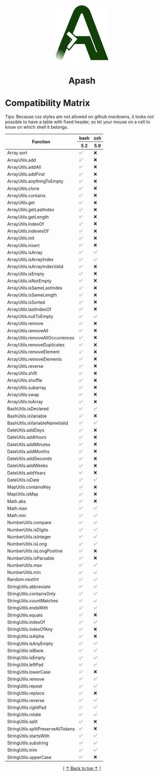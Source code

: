 <!-- 
  @todo: styles are not currently surpported by github.
  So fixed header will not work until they authorize it.
  SVG trick does not look to work anymore.
-->
<!--
<style>
  table {
    border-collapse: separate;
    border-spacing: 0;
    border-right: thin solid;
    margin: auto;
  }

  thead {
    position: -webkit-sticky; /* for Safari */
    position: sticky;
    top: 0;
  } 

  td {
    border-left: thin dashed;
  }

  th {
    border-right: thin solid;
  }

  thead th {
    text-align: center;
  }
  
  .start {
    border-left: thin solid;
  }

  /* Dark Mode */
  @media (prefers-color-scheme: dark) {
  thead tr th {
    background-color: black;
    color: white;
    z-index: 1;
    border: thin solid white;
  }

  /* Light Mode */
  @media (prefers-color-scheme: light) {
  thead tr th {
    background-color: #edededff;
    color: black;
  }
</style>
-->

<div align='center' id='apash-top'>
  <a href='https://github.com/hastec-fr/apash'>
    <img alt='apash-logo' src='../../../../assets/apash-logo.svg'/>
  </a>

  # Apash
</div>

# Compatibility Matrix
Tips: Because css styles are not allowed on github mardowns, it looks not possible
to have a table with fixed header, so let your mouse on a cell to know on which shell it belongs.

<table align='center'>
  <thead>
    <tr>
      <th rowspan="2">Function</th>
      <th colspan='1'><div align='center'>bash</div></th><th colspan='1'><div align='center'>zsh</div></th>
    </tr>
    <tr>
      <th>5.2</th><th>5.9</th>
    </tr>
  </thead>
  <tbody>
      <tr>
      <td>Array.sort</td>
      <td title='bash 5.2' >✅</td>
      <td title='zsh 5.9' >❌</td>
    </tr>
    <tr>
      <td>ArrayUtils.add</td>
      <td title='bash 5.2' >✅</td>
      <td title='zsh 5.9' >❌</td>
    </tr>
    <tr>
      <td>ArrayUtils.addAll</td>
      <td title='bash 5.2' >✅</td>
      <td title='zsh 5.9' >❌</td>
    </tr>
    <tr>
      <td>ArrayUtils.addFirst</td>
      <td title='bash 5.2' >✅</td>
      <td title='zsh 5.9' >❌</td>
    </tr>
    <tr>
      <td>ArrayUtils.anythingToEmpty</td>
      <td title='bash 5.2' >✅</td>
      <td title='zsh 5.9' >❌</td>
    </tr>
    <tr>
      <td>ArrayUtils.clone</td>
      <td title='bash 5.2' >✅</td>
      <td title='zsh 5.9' >❌</td>
    </tr>
    <tr>
      <td>ArrayUtils.contains</td>
      <td title='bash 5.2' >✅</td>
      <td title='zsh 5.9' >❌</td>
    </tr>
    <tr>
      <td>ArrayUtils.get</td>
      <td title='bash 5.2' >✅</td>
      <td title='zsh 5.9' >❌</td>
    </tr>
    <tr>
      <td>ArrayUtils.getLastIndex</td>
      <td title='bash 5.2' >✅</td>
      <td title='zsh 5.9' >❌</td>
    </tr>
    <tr>
      <td>ArrayUtils.getLength</td>
      <td title='bash 5.2' >✅</td>
      <td title='zsh 5.9' >❌</td>
    </tr>
    <tr>
      <td>ArrayUtils.indexOf</td>
      <td title='bash 5.2' >✅</td>
      <td title='zsh 5.9' >❌</td>
    </tr>
    <tr>
      <td>ArrayUtils.indexesOf</td>
      <td title='bash 5.2' >✅</td>
      <td title='zsh 5.9' >❌</td>
    </tr>
    <tr>
      <td>ArrayUtils.init</td>
      <td title='bash 5.2' >✅</td>
      <td title='zsh 5.9' >❌</td>
    </tr>
    <tr>
      <td>ArrayUtils.insert</td>
      <td title='bash 5.2' >✅</td>
      <td title='zsh 5.9' >❌</td>
    </tr>
    <tr>
      <td>ArrayUtils.isArray</td>
      <td title='bash 5.2' >✅</td>
      <td title='zsh 5.9' >✅</td>
    </tr>
    <tr>
      <td>ArrayUtils.isArrayIndex</td>
      <td title='bash 5.2' >✅</td>
      <td title='zsh 5.9' >✅</td>
    </tr>
    <tr>
      <td>ArrayUtils.isArrayIndexValid</td>
      <td title='bash 5.2' >✅</td>
      <td title='zsh 5.9' >❌</td>
    </tr>
    <tr>
      <td>ArrayUtils.isEmpty</td>
      <td title='bash 5.2' >✅</td>
      <td title='zsh 5.9' >❌</td>
    </tr>
    <tr>
      <td>ArrayUtils.isNotEmpty</td>
      <td title='bash 5.2' >✅</td>
      <td title='zsh 5.9' >❌</td>
    </tr>
    <tr>
      <td>ArrayUtils.isSameLastIndex</td>
      <td title='bash 5.2' >✅</td>
      <td title='zsh 5.9' >❌</td>
    </tr>
    <tr>
      <td>ArrayUtils.isSameLength</td>
      <td title='bash 5.2' >✅</td>
      <td title='zsh 5.9' >❌</td>
    </tr>
    <tr>
      <td>ArrayUtils.isSorted</td>
      <td title='bash 5.2' >✅</td>
      <td title='zsh 5.9' >❌</td>
    </tr>
    <tr>
      <td>ArrayUtils.lastIndexOf</td>
      <td title='bash 5.2' >✅</td>
      <td title='zsh 5.9' >❌</td>
    </tr>
    <tr>
      <td>ArrayUtils.nullToEmpty</td>
      <td title='bash 5.2' >✅</td>
      <td title='zsh 5.9' >✅</td>
    </tr>
    <tr>
      <td>ArrayUtils.remove</td>
      <td title='bash 5.2' >✅</td>
      <td title='zsh 5.9' >❌</td>
    </tr>
    <tr>
      <td>ArrayUtils.removeAll</td>
      <td title='bash 5.2' >✅</td>
      <td title='zsh 5.9' >❌</td>
    </tr>
    <tr>
      <td>ArrayUtils.removeAllOccurrences</td>
      <td title='bash 5.2' >✅</td>
      <td title='zsh 5.9' >❌</td>
    </tr>
    <tr>
      <td>ArrayUtils.removeDuplicates</td>
      <td title='bash 5.2' >✅</td>
      <td title='zsh 5.9' >❌</td>
    </tr>
    <tr>
      <td>ArrayUtils.removeElement</td>
      <td title='bash 5.2' >✅</td>
      <td title='zsh 5.9' >❌</td>
    </tr>
    <tr>
      <td>ArrayUtils.removeElements</td>
      <td title='bash 5.2' >✅</td>
      <td title='zsh 5.9' >❌</td>
    </tr>
    <tr>
      <td>ArrayUtils.reverse</td>
      <td title='bash 5.2' >✅</td>
      <td title='zsh 5.9' >❌</td>
    </tr>
    <tr>
      <td>ArrayUtils.shift</td>
      <td title='bash 5.2' >✅</td>
      <td title='zsh 5.9' >❌</td>
    </tr>
    <tr>
      <td>ArrayUtils.shuffle</td>
      <td title='bash 5.2' >✅</td>
      <td title='zsh 5.9' >❌</td>
    </tr>
    <tr>
      <td>ArrayUtils.subarray</td>
      <td title='bash 5.2' >✅</td>
      <td title='zsh 5.9' >❌</td>
    </tr>
    <tr>
      <td>ArrayUtils.swap</td>
      <td title='bash 5.2' >✅</td>
      <td title='zsh 5.9' >❌</td>
    </tr>
    <tr>
      <td>ArrayUtils.toArray</td>
      <td title='bash 5.2' >✅</td>
      <td title='zsh 5.9' >❌</td>
    </tr>
    <tr>
      <td>BashUtils.isDeclared</td>
      <td title='bash 5.2' >✅</td>
      <td title='zsh 5.9' >✅</td>
    </tr>
    <tr>
      <td>BashUtils.isVariable</td>
      <td title='bash 5.2' >✅</td>
      <td title='zsh 5.9' >❌</td>
    </tr>
    <tr>
      <td>BashUtils.isVariableNameValid</td>
      <td title='bash 5.2' >✅</td>
      <td title='zsh 5.9' >✅</td>
    </tr>
    <tr>
      <td>DateUtils.addDays</td>
      <td title='bash 5.2' >✅</td>
      <td title='zsh 5.9' >❌</td>
    </tr>
    <tr>
      <td>DateUtils.addHours</td>
      <td title='bash 5.2' >✅</td>
      <td title='zsh 5.9' >❌</td>
    </tr>
    <tr>
      <td>DateUtils.addMinutes</td>
      <td title='bash 5.2' >✅</td>
      <td title='zsh 5.9' >❌</td>
    </tr>
    <tr>
      <td>DateUtils.addMonths</td>
      <td title='bash 5.2' >✅</td>
      <td title='zsh 5.9' >❌</td>
    </tr>
    <tr>
      <td>DateUtils.addSeconds</td>
      <td title='bash 5.2' >✅</td>
      <td title='zsh 5.9' >❌</td>
    </tr>
    <tr>
      <td>DateUtils.addWeeks</td>
      <td title='bash 5.2' >✅</td>
      <td title='zsh 5.9' >❌</td>
    </tr>
    <tr>
      <td>DateUtils.addYears</td>
      <td title='bash 5.2' >✅</td>
      <td title='zsh 5.9' >❌</td>
    </tr>
    <tr>
      <td>DateUtils.isDate</td>
      <td title='bash 5.2' >✅</td>
      <td title='zsh 5.9' >✅</td>
    </tr>
    <tr>
      <td>MapUtils.containsKey</td>
      <td title='bash 5.2' >✅</td>
      <td title='zsh 5.9' >❌</td>
    </tr>
    <tr>
      <td>MapUtils.isMap</td>
      <td title='bash 5.2' >✅</td>
      <td title='zsh 5.9' >❌</td>
    </tr>
    <tr>
      <td>Math.abs</td>
      <td title='bash 5.2' >✅</td>
      <td title='zsh 5.9' >❌</td>
    </tr>
    <tr>
      <td>Math.max</td>
      <td title='bash 5.2' >✅</td>
      <td title='zsh 5.9' >✅</td>
    </tr>
    <tr>
      <td>Math.min</td>
      <td title='bash 5.2' >✅</td>
      <td title='zsh 5.9' >✅</td>
    </tr>
    <tr>
      <td>NumberUtils.compare</td>
      <td title='bash 5.2' >✅</td>
      <td title='zsh 5.9' >✅</td>
    </tr>
    <tr>
      <td>NumberUtils.isDigits</td>
      <td title='bash 5.2' >✅</td>
      <td title='zsh 5.9' >✅</td>
    </tr>
    <tr>
      <td>NumberUtils.isInteger</td>
      <td title='bash 5.2' >✅</td>
      <td title='zsh 5.9' >✅</td>
    </tr>
    <tr>
      <td>NumberUtils.isLong</td>
      <td title='bash 5.2' >✅</td>
      <td title='zsh 5.9' >✅</td>
    </tr>
    <tr>
      <td>NumberUtils.isLongPositive</td>
      <td title='bash 5.2' >✅</td>
      <td title='zsh 5.9' >❌</td>
    </tr>
    <tr>
      <td>NumberUtils.isParsable</td>
      <td title='bash 5.2' >✅</td>
      <td title='zsh 5.9' >❌</td>
    </tr>
    <tr>
      <td>NumberUtils.max</td>
      <td title='bash 5.2' >✅</td>
      <td title='zsh 5.9' >✅</td>
    </tr>
    <tr>
      <td>NumberUtils.min</td>
      <td title='bash 5.2' >✅</td>
      <td title='zsh 5.9' >✅</td>
    </tr>
    <tr>
      <td>Random.nextInt</td>
      <td title='bash 5.2' >✅</td>
      <td title='zsh 5.9' >✅</td>
    </tr>
    <tr>
      <td>StringUtils.abbreviate</td>
      <td title='bash 5.2' >✅</td>
      <td title='zsh 5.9' >✅</td>
    </tr>
    <tr>
      <td>StringUtils.containsOnly</td>
      <td title='bash 5.2' >✅</td>
      <td title='zsh 5.9' >✅</td>
    </tr>
    <tr>
      <td>StringUtils.countMatches</td>
      <td title='bash 5.2' >✅</td>
      <td title='zsh 5.9' >✅</td>
    </tr>
    <tr>
      <td>StringUtils.endsWith</td>
      <td title='bash 5.2' >✅</td>
      <td title='zsh 5.9' >✅</td>
    </tr>
    <tr>
      <td>StringUtils.equals</td>
      <td title='bash 5.2' >✅</td>
      <td title='zsh 5.9' >❌</td>
    </tr>
    <tr>
      <td>StringUtils.indexOf</td>
      <td title='bash 5.2' >✅</td>
      <td title='zsh 5.9' >✅</td>
    </tr>
    <tr>
      <td>StringUtils.indexOfAny</td>
      <td title='bash 5.2' >✅</td>
      <td title='zsh 5.9' >❌</td>
    </tr>
    <tr>
      <td>StringUtils.isAlpha</td>
      <td title='bash 5.2' >✅</td>
      <td title='zsh 5.9' >❌</td>
    </tr>
    <tr>
      <td>StringUtils.isAnyEmpty</td>
      <td title='bash 5.2' >✅</td>
      <td title='zsh 5.9' >✅</td>
    </tr>
    <tr>
      <td>StringUtils.isBlank</td>
      <td title='bash 5.2' >✅</td>
      <td title='zsh 5.9' >✅</td>
    </tr>
    <tr>
      <td>StringUtils.isEmpty</td>
      <td title='bash 5.2' >✅</td>
      <td title='zsh 5.9' >✅</td>
    </tr>
    <tr>
      <td>StringUtils.leftPad</td>
      <td title='bash 5.2' >✅</td>
      <td title='zsh 5.9' >✅</td>
    </tr>
    <tr>
      <td>StringUtils.lowerCase</td>
      <td title='bash 5.2' >✅</td>
      <td title='zsh 5.9' >❌</td>
    </tr>
    <tr>
      <td>StringUtils.remove</td>
      <td title='bash 5.2' >✅</td>
      <td title='zsh 5.9' >✅</td>
    </tr>
    <tr>
      <td>StringUtils.repeat</td>
      <td title='bash 5.2' >✅</td>
      <td title='zsh 5.9' >✅</td>
    </tr>
    <tr>
      <td>StringUtils.replace</td>
      <td title='bash 5.2' >✅</td>
      <td title='zsh 5.9' >❌</td>
    </tr>
    <tr>
      <td>StringUtils.reverse</td>
      <td title='bash 5.2' >✅</td>
      <td title='zsh 5.9' >✅</td>
    </tr>
    <tr>
      <td>StringUtils.rightPad</td>
      <td title='bash 5.2' >✅</td>
      <td title='zsh 5.9' >✅</td>
    </tr>
    <tr>
      <td>StringUtils.rotate</td>
      <td title='bash 5.2' >✅</td>
      <td title='zsh 5.9' >✅</td>
    </tr>
    <tr>
      <td>StringUtils.split</td>
      <td title='bash 5.2' >✅</td>
      <td title='zsh 5.9' >❌</td>
    </tr>
    <tr>
      <td>StringUtils.splitPreserveAllTokens</td>
      <td title='bash 5.2' >✅</td>
      <td title='zsh 5.9' >❌</td>
    </tr>
    <tr>
      <td>StringUtils.startsWith</td>
      <td title='bash 5.2' >✅</td>
      <td title='zsh 5.9' >✅</td>
    </tr>
    <tr>
      <td>StringUtils.substring</td>
      <td title='bash 5.2' >✅</td>
      <td title='zsh 5.9' >✅</td>
    </tr>
    <tr>
      <td>StringUtils.trim</td>
      <td title='bash 5.2' >✅</td>
      <td title='zsh 5.9' >✅</td>
    </tr>
    <tr>
      <td>StringUtils.upperCase</td>
      <td title='bash 5.2' >✅</td>
      <td title='zsh 5.9' >❌</td>
    </tr>
    
  </tbody>
</table>

<div align='center'>[ <a href='#apash-top'>↑ Back to top ↑</a> ]</div>
